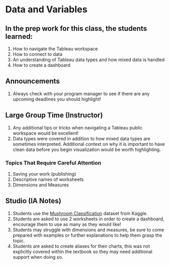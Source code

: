 # Data and Variables

## In the prep work for this class, the students learned:
1. How to navigate the Tableau workspace
1. How to connect to data
1. An understanding of Tableau data types and how mixed data is handled
1. How to create a dashboard

## Announcements
1. Always check with your program manager to see if there are any upcoming deadlines you should highlight!

## Large Group Time (Instructor)
1. Any additional tips or tricks when navigating a Tableau public workspace would be excellent!
1. Data types were covered in addition to how mixed data types are sometimes interpreted. Additional context on why it is important to have clean data before you begin visualization would be worth highlighting.

### Topics That Require Careful Attention
1. Saving your work (publishing)
1. Descriptive names of worksheets
1. Dimensions and Measures

## Studio (IA Notes)
1. Students use the [Mushroom Classification](https://www.kaggle.com/datasets/uciml/mushroom-classification) dataset from Kaggle.
1. Students are asked to use 2 worksheets in order to create a dashboard, encourage them to use as many as they would like!
1. Students may struggle with dimensions and measures, be sure to come prepared with examples or further explanations to help them grasp the topic.
1. Students are asked to create aliases for their charts, this was not explicitly covered within the textbook so they may need additional support when doing so.
